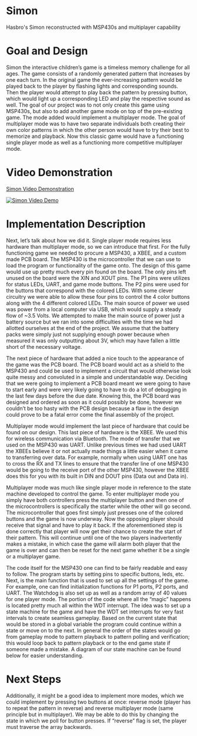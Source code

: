 # Simon
Hasbro's Simon reconstructed with MSP430s and multiplayer capability

# Goal and Design
Simon the interactive children’s game is a timeless memory challenge for all ages. The game consists of a randomly generated pattern that increases by one each turn. In the original game the ever-increasing pattern would be played back to the player by flashing lights and corresponding sounds. Then the player would attempt to play back the pattern by pressing button, which would light up a corresponding LED and play the respective sound as well. The goal of our project was to not only create this game using MSP430s, but also to add another game mode on top of the pre-existing game. The mode added would implement a multiplayer mode. The goal of multiplayer mode was to have two separate individuals both creating their own color patterns in which the other person would have to try their best to memorize and playback. Now this classic game would have a functioning single player mode as well as a functioning more competitive multiplayer mode.

# Video Demonstration
[Simon Video Demonstration](https://www.youtube.com/watch?v=-cWVwteFDmk)

[![Simon Video Demo](https://i.imgur.com/7F8Dp88.png)](https://www.youtube.com/watch?v=-cWVwteFDmk "Simon Video Demo")

# Implementation Description
Next, let’s talk about how we did it. Single player mode requires less hardware than multiplayer mode, so we can introduce that first. For the fully functioning game we needed to procure a MSP430, a XBEE, and a custom made PCB board. The MSP430 is the microcontroller that we can use to load the program or functionality of the game onto. The design of this game would use up pretty much every pin found on the board. The only pins left unused on the board were the XIN and XOUT pins. The P1 pins were utilizes for status LEDs, UART, and game mode buttons. The P2 pins were used for the buttons that correspond with the colored LEDs. With some clever circuitry we were able to allow these four pins to control the 4 color buttons along with the 4 different colored LEDs. The main source of power we used was power from a local computer via USB, which would supply a steady flow of ~3.5 Volts. We attempted to make the main source of power just a battery source but we ran into some difficulties with the time we had allotted ourselves at the end of the project. We assume that the battery packs were simply just not supplying enough power because when measured it was only outputting about 3V, which may have fallen a little short of the necessary voltage.

The next piece of hardware that added a nice touch to the appearance of the game was the PCB board. The PCB board would act as a shield to the MSP430 and could be used to implement a circuit that would otherwise look quite messy and convoluted in a simple and understandable way. Deciding that we were going to implement a PCB board meant we were going to have to start early and were very likely going to have to do a lot of debugging in the last few days before the due date. Knowing this, the PCB board was designed and ordered as soon as it could possibly be done, however we couldn’t be too hasty with the PCB design because a flaw in the design could prove to be a fatal error come the final assembly of the project.

Multiplayer mode would implement the last piece of hardware that could be found on our design. This last piece of hardware is the XBEE. We used this for wireless communication via Bluetooth. The mode of transfer that we used on the MSP430 was UART. Unlike previous times we had used UART the XBEEs believe it or not actually made things a little easier when it came to transferring over data. For example, normally when using UART one has to cross the RX and TX lines to ensure that the transfer line of one MSP430 would be going to the receive port of the other MSP430, however the XBEE does this for you with its built in DIN and DOUT pins (Data out and Data in). 

Multiplayer mode was much like single player mode in reference to the state machine developed to control the game. To enter multiplayer mode you simply have both controllers press the multiplayer button and then one of the microcontrollers is specifically the starter while the other will go second. The microcontroller that goes first simply just presses one of the colored buttons and the game is now underway. Now the opposing player should receive that signal and have to play it back. If the aforementioned step is done correctly that player will now get their chance to create the start of their pattern. This will continue until one of the two players inadvertently makes a mistake, in which case the game will alarm both player that the game is over and can then be reset for the next game whether it be a single or a multiplayer game.

The code itself for the MSP430 one can find to be fairly readable and easy to follow. The program starts by setting pins to specific buttons, leds, etc. Next, is the main function that is used to set up all the settings of the game. For example, one can find initialization functions for P1 ports, P2 ports, and UART.  The Watchdog is also set up as well as a random array of 40 values for one player mode. The portion of the code where all the “magic” happens is located pretty much all within the WDT interrupt. The idea was to set up a state machine for the game and have the WDT set interrupts for very fast intervals to create seamless gameplay. Based on the current state that would be stored in a global variable the program could continue within a state or move on to the next. In general the order of the states would go from gameplay mode to pattern playback to pattern polling and verification; this would loop back to pattern playback or to the end game state if someone made a mistake. A diagram of our state machine can be found below for easier understanding.

# Next Steps
Additionally, it might be a good idea to implement more modes, which we could implement by pressing two buttons at once: reverse mode (player has to repeat the pattern in reverse) and reverse multiplayer mode (same principle but in multiplayer). We may be able to do this by changing the state in which we poll for button presses. If “reverse” flag is set, the player must traverse the array backwards.
